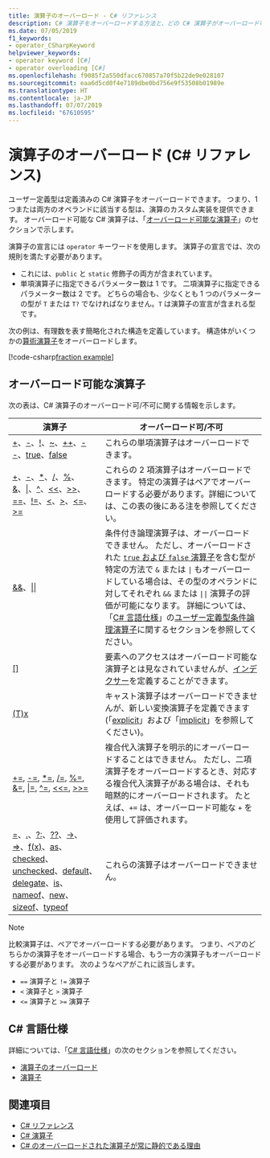 ```yaml
---
title: 演算子のオーバーロード - C# リファレンス
description: C# 演算子をオーバーロードする方法と、どの C# 演算子がオーバーロード可能かについて説明します。
ms.date: 07/05/2019
f1_keywords:
- operator_CSharpKeyword
helpviewer_keywords:
- operator keyword [C#]
- operator overloading [C#]
ms.openlocfilehash: f9085f2a550dfacc670857a70f5b22de9e028107
ms.sourcegitcommit: eaa6d5cd0f4e7189dbe0bd756e9f53508b01989e
ms.translationtype: HT
ms.contentlocale: ja-JP
ms.lasthandoff: 07/07/2019
ms.locfileid: "67610595"
---
```

# <a name="operator-overloading-c-reference"></a>演算子のオーバーロード (C# リファレンス)

ユーザー定義型は定義済みの C# 演算子をオーバーロードできます。 つまり、1 つまたは両方のオペランドに該当する型は、演算のカスタム実装を提供できます。 オーバーロード可能な C# 演算子は、「[オーバーロード可能な演算子](#overloadable-operators)」のセクションで示します。

演算子の宣言には `operator` キーワードを使用します。 演算子の宣言では、次の規則を満たす必要があります。

- これには、`public` と `static` 修飾子の両方が含まれています。
- 単項演算子に指定できるパラメーター数は 1 です。 二項演算子に指定できるパラメーター数は 2 です。 どちらの場合も、少なくとも 1 つのパラメーターの型が `T` または `T?` でなければなりません。`T` は演算子の宣言が含まれる型です。

次の例は、有理数を表す簡略化された構造を定義しています。 構造体がいくつかの[算術演算子](arithmetic-operators.md)をオーバーロードします。

[!code-csharp[fraction example](~/samples/csharp/language-reference/operators/OperatorOverloading.cs)]

## <a name="overloadable-operators"></a>オーバーロード可能な演算子

次の表は、C# 演算子のオーバーロード可/不可に関する情報を示します。

| 演算子 | オーバーロード可/不可 |
| --------- | --------------- |
|[+](arithmetic-operators.md#unary-plus-and-minus-operators)、[-](arithmetic-operators.md#unary-plus-and-minus-operators)、[!](boolean-logical-operators.md#logical-negation-operator-)、[~](bitwise-and-shift-operators.md#bitwise-complement-operator-)、[++](arithmetic-operators.md#increment-operator-)、[--](arithmetic-operators.md#decrement-operator---)、[true](true-false-operators.md)、[false](true-false-operators.md)|これらの単項演算子はオーバーロードできます。|
|[+](addition-operator.md)、[-](subtraction-operator.md)、[\*](arithmetic-operators.md#multiplication-operator-)、[/](arithmetic-operators.md#division-operator-)、[%](arithmetic-operators.md#remainder-operator-)、[&](boolean-logical-operators.md#logical-and-operator-)、[&#124;](boolean-logical-operators.md#logical-or-operator-)、[^](boolean-logical-operators.md#logical-exclusive-or-operator-)、[\<\<](bitwise-and-shift-operators.md#left-shift-operator-)、[>>](bitwise-and-shift-operators.md#right-shift-operator-)、[==](equality-operators.md#equality-operator-)、[!=](equality-operators.md#inequality-operator-)、[\<](comparison-operators.md#less-than-operator-)、[>](comparison-operators.md#greater-than-operator-)、[\<=](comparison-operators.md#less-than-or-equal-operator-)、[>=](comparison-operators.md#greater-than-or-equal-operator-)|これらの 2 項演算子はオーバーロードできます。 特定の演算子はペアでオーバーロードする必要があります。詳細については、この表の後にある注を参照してください。|
|[&&](boolean-logical-operators.md#conditional-logical-and-operator-)、[&#124;&#124;](boolean-logical-operators.md#conditional-logical-or-operator-)|条件付き論理演算子は、オーバーロードできません。 ただし、オーバーロードされた [`true` および `false` 演算子](true-false-operators.md)を含む型が特定の方法で `&` または <code>&#124;</code> もオーバーロードしている場合は、その型のオペランドに対してそれぞれ `&&` または <code>&#124;&#124;</code> 演算子の評価が可能になります。 詳細については、「[C# 言語仕様](~/_csharplang/spec/introduction.md)」の[ユーザー定義型条件論理演算子](~/_csharplang/spec/expressions.md#user-defined-conditional-logical-operators)に関するセクションを参照してください。|
|[&#91;&#93;](member-access-operators.md#indexer-operator-)|要素へのアクセスはオーバーロード可能な演算子とは見なされていませんが、[インデクサー](../../programming-guide/indexers/index.md)を定義することができます。|
|[(T)x](type-testing-and-conversion-operators.md#cast-operator-)|キャスト演算子はオーバーロードできませんが、新しい変換演算子を定義できます (「[explicit](../keywords/explicit.md)」および「[implicit](../keywords/implicit.md)」を参照してください)。|
|[+=](arithmetic-operators.md#compound-assignment), [-=](arithmetic-operators.md#compound-assignment), [\*=](arithmetic-operators.md#compound-assignment), [/=](arithmetic-operators.md#compound-assignment), [%=](arithmetic-operators.md#compound-assignment), [&=](boolean-logical-operators.md#compound-assignment), [&#124;=](boolean-logical-operators.md#compound-assignment), [^=](boolean-logical-operators.md#compound-assignment), [\<\<=](bitwise-and-shift-operators.md#compound-assignment), [>>=](bitwise-and-shift-operators.md#compound-assignment)|複合代入演算子を明示的にオーバーロードすることはできません。 ただし、二項演算子をオーバーロードするとき、対応する複合代入演算子がある場合は、それも暗黙的にオーバーロードされます。 たとえば、`+=` は、オーバーロード可能な `+` を使用して評価されます。|
|[=](assignment-operator.md)、[.](member-access-operators.md#member-access-operator-)、[?:](conditional-operator.md)、[??](null-coalescing-operator.md)、[->](pointer-related-operators.md#pointer-member-access-operator--)、[=>](lambda-operator.md)、[f(x)](member-access-operators.md#invocation-operator-)、[as](type-testing-and-conversion-operators.md#as-operator)、[checked](../keywords/checked.md)、[unchecked](../keywords/unchecked.md)、[default](../../programming-guide/statements-expressions-operators/default-value-expressions.md)、[delegate](../../programming-guide/statements-expressions-operators/anonymous-methods.md)、[is](type-testing-and-conversion-operators.md#is-operator)、[nameof](../keywords/nameof.md)、[new](new-operator.md)、[sizeof](../keywords/sizeof.md)、[typeof](type-testing-and-conversion-operators.md#typeof-operator)|これらの演算子はオーバーロードできません。|

> [!NOTE]
> 比較演算子は、ペアでオーバーロードする必要があります。 つまり、ペアのどちらかの演算子をオーバーロードする場合、もう一方の演算子もオーバーロードする必要があります。 次のようなペアがこれに該当します。
>
> - `==` 演算子と `!=` 演算子
> - `<` 演算子と `>` 演算子
> - `<=` 演算子と `>=` 演算子

## <a name="c-language-specification"></a>C# 言語仕様

詳細については、「[C# 言語仕様](~/_csharplang/spec/introduction.md)」の次のセクションを参照してください。

- [演算子のオーバーロード](~/_csharplang/spec/expressions.md#operator-overloading)
- [演算子](~/_csharplang/spec/classes.md#operators)

## <a name="see-also"></a>関連項目

- [C# リファレンス](../index.md)
- [C# 演算子](index.md)
- [C# のオーバーロードされた演算子が常に静的である理由](https://blogs.msdn.microsoft.com/ericlippert/2007/05/14/why-are-overloaded-operators-always-static-in-c/)
